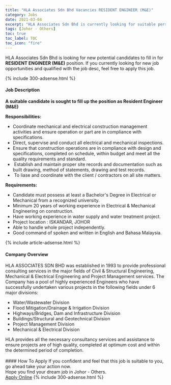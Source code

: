```yaml
---
title: "HLA Associates Sdn Bhd Vacancies RESIDENT ENGINEER (M&E)" 
category: Jobs 
date: 2021-03-04 
excerpt: "HLA Associates Sdn Bhd is currently looking for suitable person to fill in the RESIDENT ENGINEER (M&E) which based in Johor - Others" 
tags: [Johor - Others] 
toc: true 
toc_label: TOC 
toc_icon: "fire" 
--- 
```


<p>HLA Associates Sdn Bhd is looking for new potential candidates to fill in for <b>RESIDENT ENGINEER (M&E)</b> position. If you currently looking for new job opportunities and qualified with the job desc, feel free to apply this job.
</p>{% include 300-adsense.html %} 
<div><div><h4>Job Description</h4></div><div><div><span><div><p><strong>A suitable candidate is sought to fill up the position as Resident Engineer (M&amp;E)</strong></p><p><strong>Responsibilities:</strong></p><ul><li>Coordinate mechanical and electrical construction management activities and ensure operation or part are in compliance with specifications.</li><li>Direct, supervise and conduct all electrical and mechanical inspections.</li><li>Ensure that construction operations are in compliance with design and specifications, completed on schedule, within budget and meet all the quality requirements and standard.</li><li>&#160;Establish and maintain proper site records and documentation such as built drawing, method of statements, drawing and test records.</li><li>&#160;To liase and coordinate with the client / contractors on all site matters.</li></ul><p><strong>Requirements:</strong></p><ul><li>Candidate must possess at least a Bachelor's Degree in Electrical or Mechanical from a recognized university.</li><li>Minimum 20 years of working experience in Electrical &amp; Mechanical Engineering on construction.</li><li>Have working experience in water supply and water treatment project.</li><li>Project location : ISKANDAR, JOHOR</li><li>Able to handle whole project independently.</li><li>Good command of spoken and written in English and Bahasa Malaysia.</li></ul></div></span></div></div></div> 
{% include article-adsense.html %} 
<div><div><h4>Company Overview</h4></div><div><div><span><div><div>HLA ASSOCIATES SDN BHD was established in 1993 to provide professional consulting services in the major fields of Civil &amp; Structural Engineering, Mechanical &amp; Electrical Engineering and Project Management services. The Company has a pool of highly experienced Engineers who have successfully undertaken various projects in the following fields under 6 major divisions:
<ul>
<li>Water/Wastewater Division</li>
<li>Flood Mitigation/Drainage &amp; Irrigation Division</li>
<li>Highways/Bridges, Dam and Infrastructure Division</li>
<li>Buildings/Structural and Geotechnical Division</li>
<li>Project Management Division</li>
<li>Mechanical &amp; Electrical Division</li>
</ul>
<div>HLA provides all the necessary consultancy services and assistance to ensure projects are of high quality, completed at optimum cost and within the determined period of completion.<br>
&#160;</div>
</div></div></span></div></div></div> 
#### How To Apply 
If you confident and feel that this job is suitable to you, go ahead take your action now. <br/> 
Hope you find your dream job in Johor - Others. <br/> 
<a href="https://www.jobstreet.com.my/en/job/resident-engineer-m-e-4497333?jobId=jobstreet-my-job-4497333&" class="btn btn--info" target="_blank" rel="nofollow noopenner">Apply Online</a> 
{% include 300-adsense.html %} 